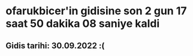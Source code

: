 # ofarukbicer'in gidisine son 2 gun 17 saat 50 dakika 08 saniye kaldi

## Gidis tarihi: 30.09.2022 :(